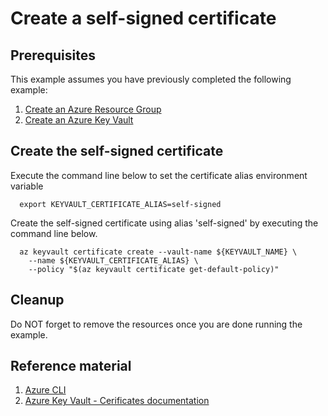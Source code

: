 
# Create a self-signed certificate

## Prerequisites

This example assumes you have previously completed the following example:

1. [Create an Azure Resource Group](../../../general/group/create/README.md)
1. [Create an Azure Key Vault](../create/)

## Create the self-signed certificate

Execute the command line below to set the certificate alias environment variable

```shell
  export KEYVAULT_CERTIFICATE_ALIAS=self-signed
```

Create the self-signed certificate using alias 'self-signed' by executing the
command line below.

```
  az keyvault certificate create --vault-name ${KEYVAULT_NAME} \
    --name ${KEYVAULT_CERTIFICATE_ALIAS} \
    --policy "$(az keyvault certificate get-default-policy)"
```

## Cleanup

Do NOT forget to remove the resources once you are done running the example.

## Reference material

1. [Azure CLI](https://docs.microsoft.com/cli/azure/keyvault/certificate)
1. [Azure Key Vault - Cerificates documentation](https://docs.microsoft.com/azure/key-vault/certificates/)
